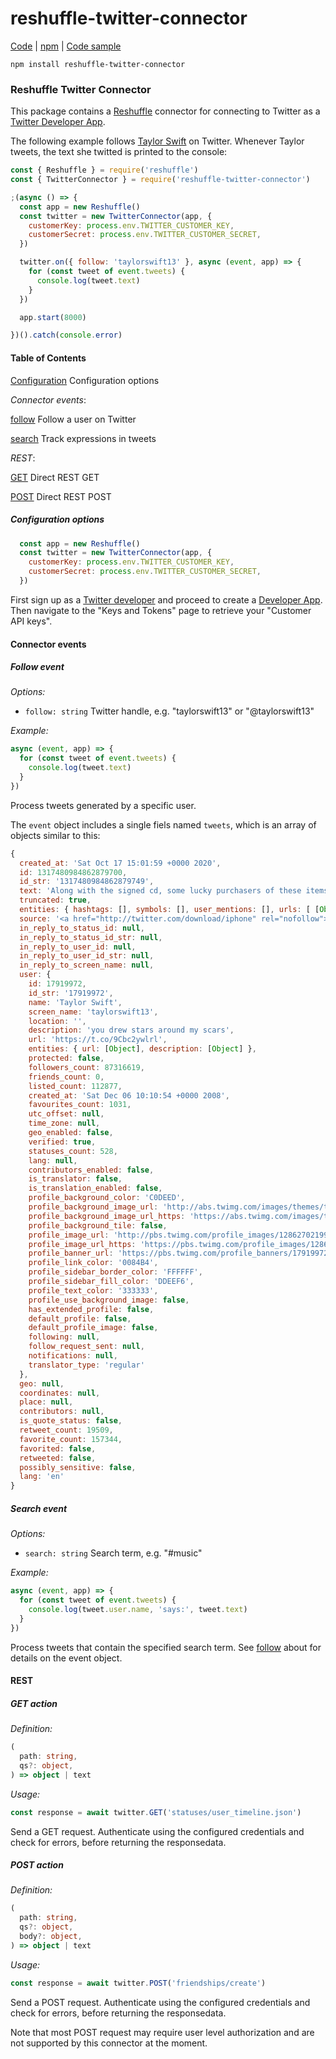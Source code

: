 # reshuffle-twitter-connector

[Code](https://github.com/reshufflehq/reshuffle-twitter-connector) |
[npm](https://www.npmjs.com/package/reshuffle-twitter-connector) |
[Code sample](https://github.com/reshufflehq/reshuffle-twitter-connector/examples)

`npm install reshuffle-twitter-connector`

### Reshuffle Twitter Connector

This package contains a [Reshuffle](https://github.com/reshufflehq/reshuffle)
connector for connecting to Twitter as a
[Twitter Developer App](https://developer.twitter.com/en/docs/apps/overview).

The following example follows [Taylor Swift](https://www.taylorswift.com) on
Twitter. Whenever Taylor tweets, the text she twitted is printed to the
console:

```js
const { Reshuffle } = require('reshuffle')
const { TwitterConnector } = require('reshuffle-twitter-connector')

;(async () => {
  const app = new Reshuffle()
  const twitter = new TwitterConnector(app, {
    customerKey: process.env.TWITTER_CUSTOMER_KEY,
    customerSecret: process.env.TWITTER_CUSTOMER_SECRET,
  })

  twitter.on({ follow: 'taylorswift13' }, async (event, app) => {
    for (const tweet of event.tweets) {
      console.log(tweet.text)
    }
  })

  app.start(8000)

})().catch(console.error)
```

#### Table of Contents

[Configuration](#configuration) Configuration options

_Connector events_:

[follow](#follow) Follow a user on Twitter

[search](#search) Track expressions in tweets

_REST_:

[GET](#GET) Direct REST GET

[POST](#POST) Direct REST POST

##### <a name="configuration"></a>Configuration options

```js
  const app = new Reshuffle()
  const twitter = new TwitterConnector(app, {
    customerKey: process.env.TWITTER_CUSTOMER_KEY,
    customerSecret: process.env.TWITTER_CUSTOMER_SECRET,
  })
```

First sign up as a
[Twitter developer](https://developer.twitter.com/en/docs/developer-portal/overview) and proceed to create a
[Developer App](https://developer.twitter.com/en/docs/apps/overview). Then
navigate to the "Keys and Tokens" page to retrieve your "Customer API keys".

#### Connector events

##### <a name="follow"></a>Follow event

_Options:_

* `follow: string` Twitter handle, e.g. "taylorswift13" or "@taylorswift13"

_Example:_

```js
async (event, app) => {
  for (const tweet of event.tweets) {
    console.log(tweet.text)
  }
})
```

Process tweets generated by a specific user.

The `event` object includes a single fiels named `tweets`, which is an array
of objects similar to this:

```js
{
  created_at: 'Sat Oct 17 15:01:59 +0000 2020',
  id: 1317480984862879700,
  id_str: '1317480984862879749',
  text: 'Along with the signed cd, some lucky purchasers of these items may even receive complimentary cat hair stuck inside… https://t.co/aQ139uxVJf',
  truncated: true,
  entities: { hashtags: [], symbols: [], user_mentions: [], urls: [ [Object] ] },
  source: '<a href="http://twitter.com/download/iphone" rel="nofollow">Twitter for iPhone</a>',
  in_reply_to_status_id: null,
  in_reply_to_status_id_str: null,
  in_reply_to_user_id: null,
  in_reply_to_user_id_str: null,
  in_reply_to_screen_name: null,
  user: {
    id: 17919972,
    id_str: '17919972',
    name: 'Taylor Swift',
    screen_name: 'taylorswift13',
    location: '',
    description: 'you drew stars around my scars',
    url: 'https://t.co/9Cbc2ywlrl',
    entities: { url: [Object], description: [Object] },
    protected: false,
    followers_count: 87316619,
    friends_count: 0,
    listed_count: 112877,
    created_at: 'Sat Dec 06 10:10:54 +0000 2008',
    favourites_count: 1031,
    utc_offset: null,
    time_zone: null,
    geo_enabled: false,
    verified: true,
    statuses_count: 528,
    lang: null,
    contributors_enabled: false,
    is_translator: false,
    is_translation_enabled: false,
    profile_background_color: 'C0DEED',
    profile_background_image_url: 'http://abs.twimg.com/images/themes/theme1/bg.png',
    profile_background_image_url_https: 'https://abs.twimg.com/images/themes/theme1/bg.png',
    profile_background_tile: false,
    profile_image_url: 'http://pbs.twimg.com/profile_images/1286270219980242945/70DWScEH_normal.jpg',
    profile_image_url_https: 'https://pbs.twimg.com/profile_images/1286270219980242945/70DWScEH_normal.jpg',
    profile_banner_url: 'https://pbs.twimg.com/profile_banners/17919972/1595563550',
    profile_link_color: '0084B4',
    profile_sidebar_border_color: 'FFFFFF',
    profile_sidebar_fill_color: 'DDEEF6',
    profile_text_color: '333333',
    profile_use_background_image: false,
    has_extended_profile: false,
    default_profile: false,
    default_profile_image: false,
    following: null,
    follow_request_sent: null,
    notifications: null,
    translator_type: 'regular'
  },
  geo: null,
  coordinates: null,
  place: null,
  contributors: null,
  is_quote_status: false,
  retweet_count: 19509,
  favorite_count: 157344,
  favorited: false,
  retweeted: false,
  possibly_sensitive: false,
  lang: 'en'
}
```

##### <a name="search"></a>Search event

_Options:_

* `search: string` Search term, e.g. "#music"

_Example:_

```js
async (event, app) => {
  for (const tweet of event.tweets) {
    console.log(tweet.user.name, 'says:', tweet.text)
  }
})
```

Process tweets that contain the specified search term. See [follow](#follow)
about for details on the event object.

#### REST

##### <a name="GET"></a>GET action

_Definition:_

```ts
(
  path: string,
  qs?: object,
) => object | text
```

_Usage:_

```js
const response = await twitter.GET('statuses/user_timeline.json')
```

Send a GET request. Authenticate using the configured credentials and
check for errors, before returning the responsedata.

##### <a name="POST"></a>POST action

_Definition:_

```ts
(
  path: string,
  qs?: object,
  body?: object,
) => object | text
```

_Usage:_

```js
const response = await twitter.POST('friendships/create')
```

Send a POST request. Authenticate using the configured credentials and
check for errors, before returning the responsedata.

Note that most POST request may require user level authorization and are
not supported by this connector at the moment.
